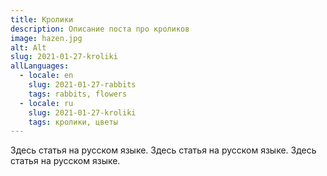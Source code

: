 ```yaml
---
title: Кролики
description: Описание поста про кроликов
image: hazen.jpg
alt: Alt
slug: 2021-01-27-kroliki
allLanguages:
  - locale: en
    slug: 2021-01-27-rabbits
    tags: rabbits, flowers
  - locale: ru
    slug: 2021-01-27-kroliki
    tags: кролики, цветы
---
```

Здесь статья на русском языке. Здесь статья на русском языке. Здесь статья на русском языке. 